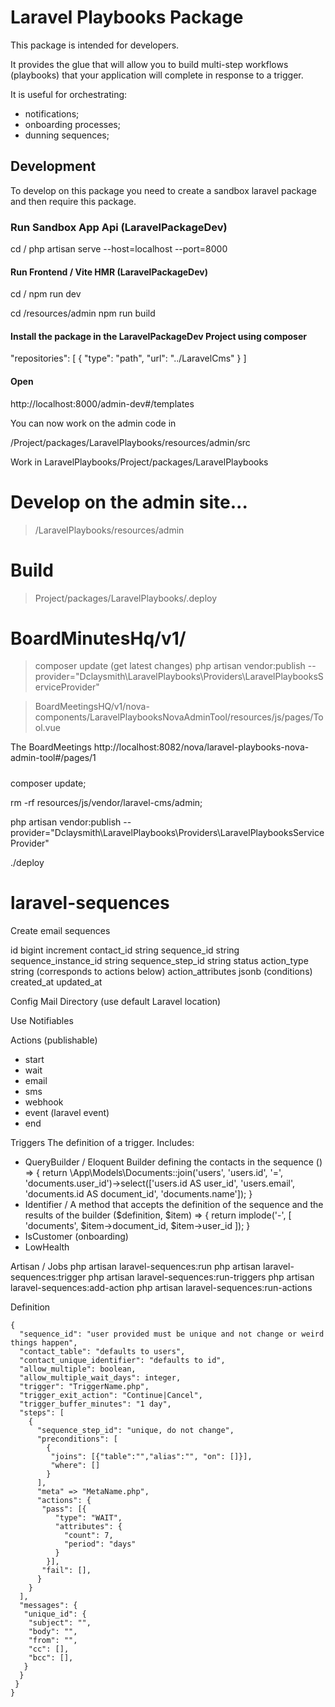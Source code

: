 # Laravel Playbooks Package

This package is intended for developers.

It provides the glue that will allow you to build multi-step workflows (playbooks) that your application will complete in response to a trigger.

It is useful for orchestrating:

- notifications;
- onboarding processes;
- dunning sequences;

## Development

To develop on this package you need to create a sandbox laravel package and then require this package.

### Run Sandbox App Api (LaravelPackageDev)

cd /
php artisan serve --host=localhost --port=8000

#### Run Frontend / Vite HMR (LaravelPackageDev)

cd /
npm run dev

cd /resources/admin
npm run build

#### Install the package in the LaravelPackageDev Project using composer

"repositories": [
{
"type": "path",
"url": "../LaravelCms"
}
]

#### Open

http://localhost:8000/admin-dev#/templates

You can now work on the admin code in

/Project/packages/LaravelPlaybooks/resources/admin/src

Work in LaravelPlaybooks/Project/packages/LaravelPlaybooks

# Develop on the admin site...

> /LaravelPlaybooks/resources/admin

# Build

> Project/packages/LaravelPlaybooks/.deploy

# BoardMinutesHq/v1/

> composer update (get latest changes)
> php artisan vendor:publish --provider="Dclaysmith\LaravelPlaybooks\Providers\LaravelPlaybooksServiceProvider"

> BoardMeetingsHQ/v1/nova-components/LaravelPlaybooksNovaAdminTool/resources/js/pages/Tool.vue

The BoardMeetings http://localhost:8082/nova/laravel-playbooks-nova-admin-tool#/pages/1

#####

composer update;

rm -rf resources/js/vendor/laravel-cms/admin;

php artisan vendor:publish --provider="Dclaysmith\LaravelPlaybooks\Providers\LaravelPlaybooksServiceProvider"

./deploy

# laravel-sequences

Create email sequences

id bigint increment
contact_id string
sequence_id string
sequence_instance_id string
sequence_step_id string
status
action_type string (corresponds to actions below)
action_attributes jsonb (conditions)
created_at
updated_at

Config
Mail Directory (use default Laravel location)

Use Notifiables

Actions (publishable)

- start
- wait
- email
- sms
- webhook
- event (laravel event)
- end

Triggers
The definition of a trigger. Includes:

- QueryBuilder / Eloquent Builder defining the contacts in the sequence
  () => {
  return \App\Models\Documents::join('users', 'users.id', '=', 'documents.user_id')->select(['users.id AS user_id', 'users.email', 'documents.id AS document_id', 'documents.name']);
  }
- Identifier / A method that accepts the definition of the sequence and the results of the builder
  ($definition, $item) => {
    return implode('-', [
    'documents',
    $item->document_id,
  $item->user_id
  ]);
  }
- IsCustomer (onboarding)
- LowHealth

Artisan / Jobs
php artisan laravel-sequences:run
php artisan laravel-sequences:trigger
php artisan laravel-sequences:run-triggers
php artisan laravel-sequences:add-action
php artisan laravel-sequences:run-actions

Definition

```
{
  "sequence_id": "user provided must be unique and not change or weird things happen",
  "contact_table": "defaults to users",
  "contact_unique_identifier": "defaults to id",
  "allow_multiple": boolean,
  "allow_multiple_wait_days": integer,
  "trigger": "TriggerName.php",
  "trigger_exit_action": "Continue|Cancel",
  "trigger_buffer_minutes": "1 day",
  "steps": [
    {
      "sequence_step_id": "unique, do not change",
      "preconditions": [
        {
         "joins": [{"table":"","alias":"", "on": []}],
         "where": []
        }
      ],
      "meta" => "MetaName.php",
      "actions": {
       "pass": [{
          "type": "WAIT",
          "attributes": {
            "count": 7,
            "period": "days"
          }
        }],
       "fail": [],
      }
    }
  ],
  "messages": {
   "unique_id": {
    "subject": "",
    "body": "",
    "from": "",
    "cc": [],
    "bcc": [],
   }
  }
 }
}
```
